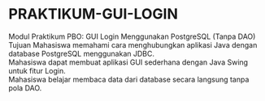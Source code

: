 # PRAKTIKUM-GUI-LOGIN
Modul Praktikum PBO: 
GUI Login Menggunakan PostgreSQL (Tanpa DAO) 
Tujuan Mahasiswa memahami cara menghubungkan aplikasi Java dengan database PostgreSQL menggunakan JDBC.   
Mahasiswa dapat membuat aplikasi GUI sederhana dengan Java Swing untuk fitur Login.   
Mahasiswa belajar membaca data dari database secara langsung tanpa pola DAO.
